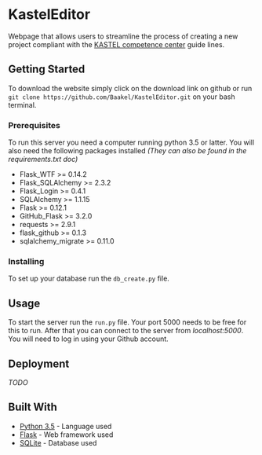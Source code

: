 # KastelEditor
Webpage that allows users to streamline the process of creating a new project compliant with the [KASTEL competence center](https://www.kastel.kit.edu/) guide lines.

## Getting Started
To download the website simply click on the download link on github or run `git clone https://github.com/Baakel/KastelEditor.git` on your bash terminal.

### Prerequisites
To run this server you need a computer running python 3.5 or latter.
You will also need the following packages installed _(They can also be found in the requirements.txt doc)_
- Flask_WTF >= 0.14.2
- Flask_SQLAlchemy >= 2.3.2
- Flask_Login >= 0.4.1
- SQLAlchemy >= 1.1.15
- Flask >= 0.12.1
- GitHub_Flask >= 3.2.0
- requests >= 2.9.1
- flask_github >= 0.1.3
- sqlalchemy_migrate >= 0.11.0

### Installing
To set up your database run the `db_create.py` file.

## Usage
To start the server run the `run.py` file. Your port 5000 needs to be free for this to run. After that you can connect to the server from *localhost:5000*. You will need to log in using your Github account.

## Deployment
_TODO_

## Built With
- [Python 3.5](https://www.python.org/) - Language used
- [Flask](http://flask.pocoo.org/) - Web framework used
- [SQLite](https://www.sqlite.org/index.html) - Database used
